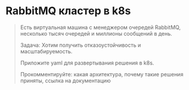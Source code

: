 # RabbitMQ кластер в k8s
> Есть виртуальная машина с менеджером очередей RabbitMQ, несколько
> тысяч очередей и миллионы сообщений в день.
> 
> Задача: Хотим получить отказоустойчивость и масштабируемость.
> 
> Приложите yaml для развертывания решения в k8s.
> 
> Прокомментируйте: какая архитектура, почему такие решения приняты,
> ссылка на документацию
